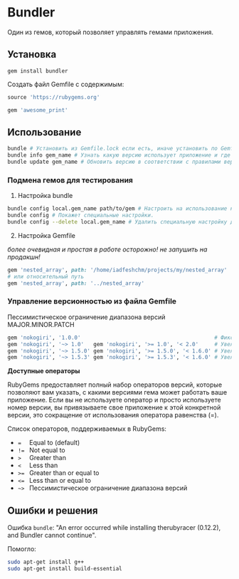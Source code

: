 # Bundler

Один из гемов, который позволяет управлять гемами приложения.

## Установка

`gem install bundler`

Создать файл Gemfile с содержимым:

```ruby
source 'https://rubygems.org'

gem 'awesome_print'

```

## Использование

```bash
bundle # Установить из Gemfile.lock если есть, иначе установить по Gemfile и сформировать Gemfile.lock.
bundle info gem_name # Узнать какую версию использует приложение и где она лежит физически.
bundle update gem_name # Обновить версию в соответствии с правилами версий указанными в Gemfile.
```

### Подмена гемов для тестирования

1. Настройка bundle

```bash
bundle config local.gem_name path/to/gem # Настроить на использование копии гема (в папке).
bundle config # Покажет специальные настройки.
bundle config --delete local.gem_name # Удалить специальную настройку для гема.
```

2. Настройка Gemfile

_более очевидная и простая в работе_
_осторожно! не запушить на продакшн!_

```ruby
gem 'nested_array', path: '/home/iadfeshchm/projects/my/nested_array'
# или относительный путь
gem 'nested_array', path: '../nested_array'
```

### Управление версионностью из файла Gemfile

Пессимистическое ограничение диапазона версий MAJOR.MINOR.PATCH

```ruby
gem 'nokogiri', '1.0.0'                                          # Фиксирует версию
gem 'nokogiri', '~> 1.0'   gem 'nokogiri', '>= 1.0', '< 2.0'     # Увеличивает минорные и патч версии
gem 'nokogiri', '~> 1.5.0' gem 'nokogiri', '>= 1.5.0', '< 1.6.0' # Увеличивает патч версии
gem 'nokogiri', '~> 1.5.3' gem 'nokogiri', '>= 1.5.3', '< 1.6.0' # Увеличивает патч версии
```

__Доступные операторы__

RubyGems предоставляет полный набор операторов версий, которые позволяют вам указать, с какими версиями гема может работать ваше приложение. Если вы не используете оператор и просто используете номер версии, вы привязываете свое приложение к этой конкретной версии, это сокращение от использования оператора равенства (=).

Список операторов, поддерживаемых в RubyGems:

* `=  ` Equal to (default)
* `!= ` Not equal to
* `>  ` Greater than
* `<  ` Less than
* `>= ` Greater than or equal to
* `<= ` Less than or equal to
* `~> ` Пессимистическое ограничение диапазона версий

## Ошибки и решения

Ошибка `bundle`: "An error occurred while installing therubyracer (0.12.2), and Bundler cannot continue".

Помогло:

```bash
sudo apt-get install g++
sudo apt-get install build-essential
```
